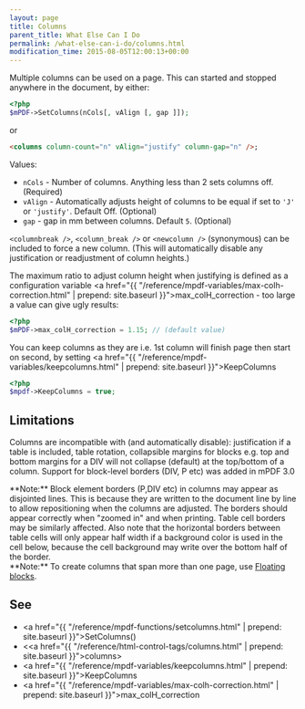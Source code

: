 ```yaml
---
layout: page
title: Columns
parent_title: What Else Can I Do
permalink: /what-else-can-i-do/columns.html
modification_time: 2015-08-05T12:00:13+00:00
---
```


Multiple columns can be used on a page. This can started and stopped anywhere in the document, by either:

```php
<?php
$mPDF->SetColumns(nCols[, vAlign [, gap ]]); 

```
or

```html
<columns column-count="n" vAlign="justify" column-gap="n" />;
```

Values:
* `nCols` - Number of columns. Anything less than 2 sets columns off. (Required)
* `vAlign` - Automatically adjusts height of columns to be equal if set to `'J'` or `'justify'`. Default Off. (Optional)
* `gap` - gap in mm between columns. Default `5`. (Optional)

`<columnbreak />`, `<column_break />` or `<newcolumn />` (synonymous) can be included to force a new column.
(This will automatically disable any justification or readjustment of column heights.)

The maximum ratio to adjust column height when justifying is defined as a configuration variable 
<a href="{{ "/reference/mpdf-variables/max-colh-correction.html" | prepend: site.baseurl }}">max_colH_correction</a> - too large a value
can give ugly results:

```php
<?php
$mPDF->max_colH_correction = 1.15; // (default value)

```

You can keep columns as they are i.e. 1st column will finish page then start on second, by setting 
<a href="{{ "/reference/mpdf-variables/keepcolumns.html" | prepend: site.baseurl }}">KeepColumns</a>

```php
<?php
$mpdf->KeepColumns = true;

```

## Limitations

Columns are incompatible with (and automatically disable): justification if a table is included, table rotation,
collapsible margins for blocks e.g. top and bottom margins for a DIV will not collapse (default) at the top/bottom of a
column. Support for block-level borders (DIV, P etc) was added in mPDF 3.0

<div class="alert alert-info" role="alert" markdown="1">
  **Note:** Block element borders (P,DIV etc) in columns may appear as disjointed lines. This is because
  they are written to the document line by line to allow repositioning when the columns are adjusted. The borders
  should appear correctly when "zoomed in" and when printing. Table cell borders may be similarly affected. Also note
  that the horizontal borders between table cells will only appear half width if a background color is used in the
  cell below, because the cell background may write over the bottom half of the border.
</div>

<div class="alert alert-info" role="alert" markdown="1">
  **Note:** To create columns that span more than one page, use
  <a href="{{ "/what-else-can-i-do/floating-blocks.html" | prepend: site.baseurl }}">Floating blocks</a>.
</div>


## See

* <a href="{{ "/reference/mpdf-functions/setcolumns.html" | prepend: site.baseurl }}">SetColumns()</a>
* &lt;<a href="{{ "/reference/html-control-tags/columns.html" | prepend: site.baseurl }}">columns</a>&gt;
* <a href="{{ "/reference/mpdf-variables/keepcolumns.html" | prepend: site.baseurl }}">KeepColumns</a>
* <a href="{{ "/reference/mpdf-variables/max-colh-correction.html" | prepend: site.baseurl }}">max_colH_correction</a>